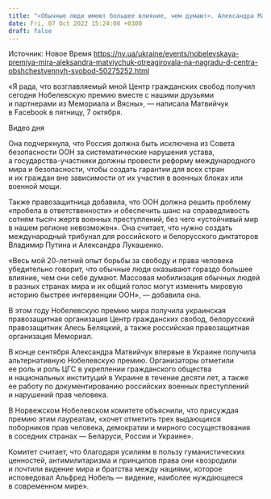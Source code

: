 ```yaml
---
title: "«Обычные люди имеют большее влияние, чем думают». Александра Матвийчук — о Нобелевской премии мира для Центра гражданских свобод"
date: Fri, 07 Oct 2022 15:24:00 +0300
draft: false
---
```

Источник: Новое Время https://nv.ua/ukraine/events/nobelevskaya-premiya-mira-aleksandra-matviychuk-otreagirovala-na-nagradu-d-centra-obshchestvennyh-svobod-50275252.html


«Я рада, что возглавляемый мной Центр гражданских свобод получил сегодня Нобелевскую премию вместе с нашими друзьями и партнерами из Мемориала и Вясны», — написала Матвийчук в Facebook в пятницу, 7 октября.

 Видео дня   

Она подчеркнула, что Россия должна быть исключена из Совета безопасности ООН за систематические нарушения устава, а государства-участники должны провести реформу международного мира и безопасности, чтобы создать гарантии для всех стран и их граждан вне зависимости от их участия в военных блоках или военной мощи.

Также правозащитница добавила, что ООН должна решить проблему «пробела в ответственности» и обеспечить шанс на справедливость сотням тысяч жертв военных преступлений, без чего «устойчивый мир в нашем регионе невозможен». Она считает, что нужно создать международный трибунал для российского и белорусского диктаторов Владимир Путина и Александра Лукашенко.

«Весь мой 20-летний опыт борьбы за свободу и права человека убедительно говорит, что обычные люди оказывают гораздо большее влияние, чем они себе думают. Массовая мобилизация обычных людей в разных странах мира и их общий голос могут изменить мировую историю быстрее интервенции ООН», — добавила она.

В этом году Нобелевскую премию мира получила украинская правозащитная организация Центр гражданских свобод, белорусский правозащитник Алесь Беляцкий, а также российская правозащитная организация Мемориал.

В конце сентября Александра Матвийчук впервые в Украине получила альтернативную Нобелевскую премию. Организаторы отметили ее роль и роль ЦГС в укреплении гражданского общества и национальных институций в Украине в течение десяти лет, а также ее работу по документированию российских военных преступлений и нарушений прав человека.

В Норвежском Нобелевском комитете объяснили, что присуждая премию этим лауреатам, «хочет отметить трех выдающихся поборников прав человека, демократии и мирного сосуществования в соседних странах — Беларуси, России и Украине».

Комитет считает, что благодаря усилиям в пользу гуманистических ценностей, антимилитаризма и принципов права они «возродили и почтили видение мира и братства между нациями, которое исповедовал Альфред Нобель — видение, наиболее нуждающееся в современном мире».

